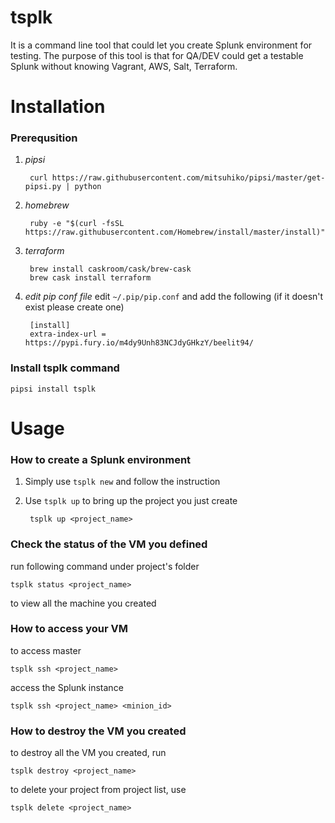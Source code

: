 # tsplk

It is a command line tool that could let you create Splunk environment for testing.
The purpose of this tool is that for QA/DEV could get a testable Splunk without knowing
Vagrant, AWS, Salt, Terraform.


# Installation

### Prerequsition
1. _pipsi_


        curl https://raw.githubusercontent.com/mitsuhiko/pipsi/master/get-pipsi.py | python

2. _homebrew_


        ruby -e "$(curl -fsSL https://raw.githubusercontent.com/Homebrew/install/master/install)"

3. _terraform_

        brew install caskroom/cask/brew-cask
        brew cask install terraform

4. _edit pip conf file_
edit `~/.pip/pip.conf` and add the following (if it doesn't exist please create one)

        [install]
        extra-index-url = https://pypi.fury.io/m4dy9Unh83NCJdyGHkzY/beelit94/

### Install tsplk command

	pipsi install tsplk


# Usage
### How to create a Splunk environment

1. Simply use `tsplk new` and follow the instruction

2. Use `tsplk up` to bring up the project you just create

        tsplk up <project_name>

### Check the status of the VM you defined
run following command under project's folder

	tsplk status <project_name>

to view all the machine you created

### How to access your VM

to access master

    tsplk ssh <project_name>

access the Splunk instance

    tsplk ssh <project_name> <minion_id>

### How to destroy the VM you created

to destroy all the VM you created, run

	tsplk destroy <project_name>

to delete your project from project list, use

    tsplk delete <project_name>

